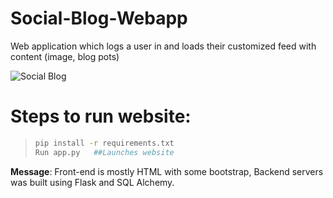 # Social-Blog-Webapp
Web application which logs a user in and loads their customized feed with content (image, blog pots)


![Social Blog](https://user-images.githubusercontent.com/56465638/155249665-2bc50c9e-e4dc-4dcb-a2b1-f008b4d90793.png)


# Steps to run website:
> ```sh
> pip install -r requirements.txt 
> Run app.py   ##Launches website



**Message**: Front-end is mostly HTML with some bootstrap, Backend servers was built using Flask and SQL Alchemy.

